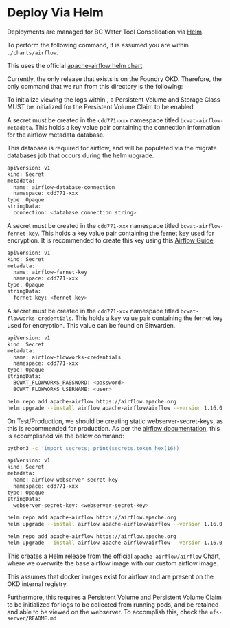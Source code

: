 # Deploy Via Helm

Deployments are managed for BC Water Tool Consolidation via [Helm](https://helm.sh/docs/).

To perform the following command, it is assumed you are within `./charts/airflow`.

This uses the official [apache-airflow helm chart](https://github.com/apache/airflow/blob/main/chart/README.md)

Currently, the only release that exists is on the Foundry OKD. Therefore, the only command that we run from this directory is the following:

To initialize viewing the logs within , a Persistent Volume and Storage Class MUST be initialized for the Persistent Volume Claim to be enabled.

A secret must be created in the `cdd771-xxx` namespace titled `bcwat-airflow-metadata`. This holds a key value pair containing the connection information for the airflow metadata database.

This database is required for airflow, and will be populated via the migrate databases job that occurs during the helm upgrade.

```bash
apiVersion: v1
kind: Secret
metadata:
  name: airflow-database-connection
  namespace: cdd771-xxx
type: Opaque
stringData:
  connection: <database connection string>
```

A secret must be created in the `cdd771-xxx` namespace titled `bcwat-airflow-fernet-key`. This holds a key value pair containing the fernet key used for encryption. It is recommended to create this key using this [Airflow Guide](https://airflow.apache.org/docs/apache-airflow/stable/security/secrets/fernet.html)

```bash
apiVersion: v1
kind: Secret
metadata:
  name: airflow-fernet-key
  namespace: cdd771-xxx
type: Opaque
stringData:
  fernet-key: <fernet-key>
```

A secret must be created in the `cdd771-xxx` namespace titled `bcwat-flowworks-credentials`. This holds a key value pair containing the fernet key used for encryption. This value can be found on Bitwarden.

```bash
apiVersion: v1
kind: Secret
metadata:
  name: airflow-flowworks-credentials
  namespace: cdd771-xxx
type: Opaque
stringData:
  BCWAT_FLOWWORKS_PASSWORD: <password>
  BCWAT_FLOWWORKS_USERNAME: <user>
```

```bash
helm repo add apache-airflow https://airflow.apache.org
helm upgrade --install airflow apache-airflow/airflow --version 1.16.0 --namespace cdd771-dev -f values.dev.yaml
```

On Test/Production, we should be creating static webserver-secret-keys, as this is recommended for production. As per the [airflow documentation](https://airflow.apache.org/docs/helm-chart/stable/production-guide.html), this is accomplished via the below command:

```bash
python3 -c 'import secrets; print(secrets.token_hex(16))'
```

```bash
apiVersion: v1
kind: Secret
metadata:
  name: airflow-webserver-secret-key
  namespace: cdd771-xxx
type: Opaque
stringData:
  webserver-secret-key: <webserver-secret-key>
```

```bash
helm repo add apache-airflow https://airflow.apache.org
helm upgrade --install airflow apache-airflow/airflow --version 1.16.0 --namespace cdd771-test -f values.test.yaml
```

```bash
helm repo add apache-airflow https://airflow.apache.org
helm upgrade --install airflow apache-airflow/airflow --version 1.16.0 --namespace cdd771-prod -f values.prod.yaml
```

This creates a Helm release from the official `apache-airflow/airflow` Chart, where we overwrite the base airflow image with our custom airflow image.

This assumes that docker images exist for airflow and are present on the OKD internal registry.

Furthermore, this requires a Persistent Volume and Persistent Volume Claim to be initialized for logs to be collected from running pods, and be retained and able to be viewed on the webserver. To accomplish this, check the `nfs-server/README.md`
